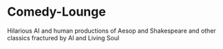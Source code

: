 # Comedy-Lounge
Hilarious AI and human productions of Aesop and Shakespeare and other classics fractured by AI and Living Soul
